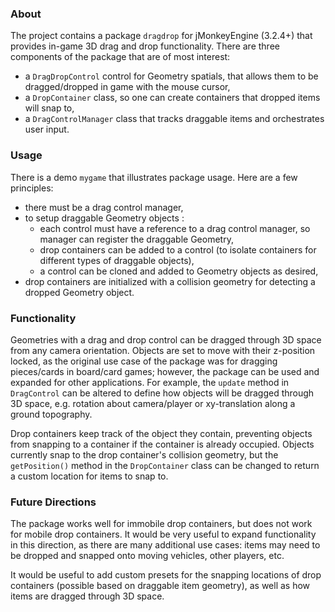 ### About

The project contains a package `dragdrop` for jMonkeyEngine (3.2.4+) that provides in-game 3D drag and drop functionality. There are three components of the package that are of most interest:
- a `DragDropControl` control for Geometry spatials, that allows them to be dragged/dropped 
  in game with the mouse cursor,
- a `DropContainer` class, so one can create containers that dropped items will snap to,
- a `DragControlManager` class that tracks draggable items and orchestrates user input.

### Usage
There is a demo `mygame` that illustrates package usage. Here are a few principles:
- there must be a drag control manager,
- to setup draggable Geometry objects :
  - each control must have a reference to a drag control manager, so manager can register the draggable Geometry,
  - drop containers can be added to a control (to isolate containers for different types of draggable objects),
  - a control can be cloned and added to Geometry objects as desired, 
- drop containers are initialized with a collision geometry for detecting a dropped Geometry object.
### Functionality

Geometries with a drag and drop control can be dragged through 3D space from 
any camera orientation.
Objects are set to move with their z-position locked, 
as the original use case of the package was for dragging pieces/cards in board/card games; 
however, the package can be used and expanded for other applications.
For example, the `update` method in `DragControl` can be altered to define how objects will be dragged 
through 3D space, e.g. rotation about camera/player or xy-translation along a ground topography.

Drop containers keep track of the object they contain, preventing objects from snapping to 
a container if the container is already occupied. Objects currently snap to the drop container's collision geometry, 
but the `getPosition()` method in the `DropContainer` class can be changed to return a 
custom location for items to snap to.

### Future Directions

The package works well for immobile drop containers, but does not work for mobile drop containers.
It would be very useful to expand functionality in this direction, as there are many additional use cases: 
items may need to be dropped and snapped onto moving vehicles, other players, etc.

It would be useful to add custom presets for the snapping locations of drop containers 
(possible based on draggable item geometry), as well as how items are dragged through 3D space.